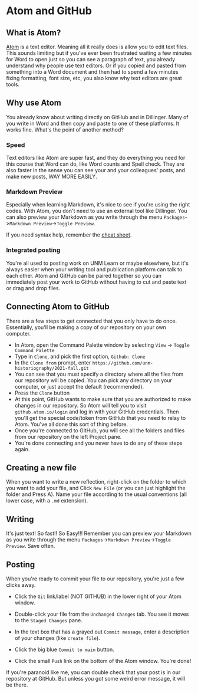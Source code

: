 # Atom and GitHub

## What is Atom?
[Atom](http://atom.io) is a text editor. Meaning all it really does is allow you to edit text files. This sounds limiting but if you've ever been frustrated waiting a few minutes for Word to open just so you can see a paragraph of text, you already understand why people use text editors. Or if you copied and pasted from something into a Word document and then had to spend a few minutes fixing formatting, font size, etc, you also know why text editors are great tools.


## Why use Atom
You already know about writing directly on GitHub and in Dillinger. Many of you write in Word and then copy and paste to one of these platforms. It works fine. What's the point of another method?

### Speed
Text editors like Atom are super fast, and they do everything you need for this course that Word can do, like Word counts and Spell check. They are also faster in the sense you can see your and your colleagues' posts, and make new posts, WAY MORE EASILY.


### Markdown Preview
Especially when learning Markdown, it's nice to see if you're using the right codes. With Atom, you don't need to use an external tool like Dillinger. You can also preview your Markdown as you write through the menu `Packages`->`Markdown Preview`->`Toggle Preview`.

If you need syntax help, remember the [cheat sheet](https://www.markdownguide.org/cheat-sheet).


### Integrated posting
You're all used to posting work on UNM Learn or maybe elsewhere, but it's always easier when your writing tool and publication platform can talk to each other. Atom and GitHub can be paired together so you can immediately post your work to GitHub without having to cut and paste text or drag and drop files.


## Connecting Atom to GitHub
There are a few steps to get connected that you only have to do once. Essentially, you'll be making a copy of our repository on your own computer.
- In Atom, open the Command Palette window by selecting `View` -> `Toggle Command Palette`
- Type in `Clone`, and pick the first option, `Github: Clone`
- In the `Clone from` prompt, enter `https://github.com/unm-historiography/2021-fall.git`
- You can see that you must specify a directory where all the files from our repository will be copied. You can pick any directory on your computer, or just accept the default (recommended).
- Press the `Clone` button
- At this point, GitHub wants to make sure that you are authorized to make changes in our repository. So Atom will tell you to visit `github.atom.io/login` and log in with your GitHub credentials. Then you'll get the special code/token from GitHub that you need to relay to Atom. You've all done this sort of thing before.
- Once you're connected to GitHub, you will see all the folders and files from our repository on the left Project pane.
- You're done connecting and you never have to do any of these steps again.

## Creating a new file
When you want to write a new reflection, right-click on the folder to which you want to add your file, and Click `New File` (or you can just highlight the folder and Press A). Name your file according to the usual conventions (all lower case, with a `.md` extension).

## Writing
It's just text! So fast!! So Easy!!! Remember you can preview your Markdown as you write through the menu `Packages`->`Markdown Preview`->`Toggle Preview`. Save often.

## Posting
When you're ready to commit your file to our repository, you're just a few clicks away.

- Click the `Git` link/label (NOT GITHUB) in the lower right of your Atom window.

- Double-click your file from the `Unchanged Changes` tab. You see it moves to the `Staged Changes` pane.

- In the text box that has a grayed out `Commit message`, enter a description of your changes (like `create file`).

- Click the big blue `Commit to main` button.

- Click the small `Push` link on the bottom of the Atom window. You're done!

If you're paranoid like me, you can double check that your post is in our repository at GitHub. But unless you got some weird error message, it will be there.
